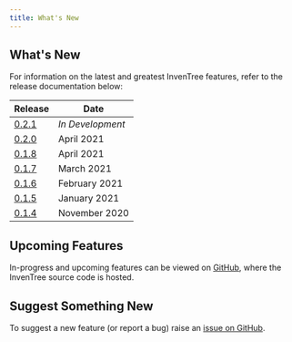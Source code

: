 ```yaml
---
title: What's New
---
```


## What's New

For information on the latest and greatest InvenTree features, refer to the release documentation below:

| Release | Date |
| ------- | ---- |
| [0.2.1](../0.2.1) | *In Development* |
| [0.2.0](../0.2.0) | April 2021 |
| [0.1.8](../0.1.8) | April 2021 |
| [0.1.7](../0.1.7) | March 2021 |
| [0.1.6](../0.1.6) | February 2021 |
| [0.1.5](../0.1.5) | January 2021 |
| [0.1.4](../0.1.4) | November 2020 |

## Upcoming Features

In-progress and upcoming features can be viewed on [GitHub](https://github.com/inventree/inventree/pulls), where the InvenTree source code is hosted.

## Suggest Something New

To suggest a new feature (or report a bug) raise an [issue on GitHub](https://github.com/inventree/inventree/issues).

